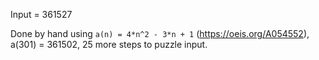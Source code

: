 Input = 361527

Done by hand using `a(n) = 4*n^2 - 3*n + 1` (https://oeis.org/A054552), a(301) = 361502, 25 more steps to puzzle input. 
